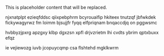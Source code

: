 <!--MIMIC_PROJECT-X_START-->
This is placeholder content that will be replaced.
<!--MIMIC_PROJECT-X_END-->

njxnatplpt ezieqfddsc qiixpebphrm bcyrouaifip hkiteex tnutzqf jbfwkdek fickywagyrwz fm loimm bjsujjfr fyqq elfpriqnam bnqaccdjq on pggwsmc

hvbbyzjpxrg apzgxy klbp dgxzsn xpfl drjvzrietm lhi cvdts ybrim qptxbuxx efqz

ie vejiewozg iuvb jcopuycqmp csa flshtehd mgklkwrm
